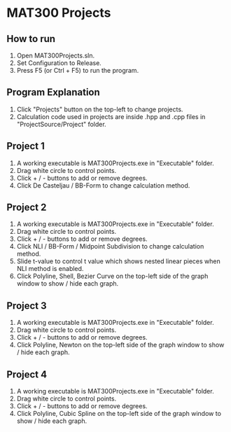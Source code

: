 # MAT300 Projects
 
## How to run
1. Open MAT300Projects.sln.
2. Set Configuration to Release.
3. Press F5 (or Ctrl + F5) to run the program.

## Program Explanation
1. Click "Projects" button on the top-left to change projects.
2. Calculation code used in projects are inside .hpp and .cpp files in "ProjectSource/Project" folder.

## Project 1
1. A working executable is MAT300Projects.exe in "Executable" folder.
2. Drag white circle to control points.
3. Click + / - buttons to add or remove degrees.
4. Click De Casteljau / BB-Form to change calculation method.

## Project 2
1. A working executable is MAT300Projects.exe in "Executable" folder.
2. Drag white circle to control points.
3. Click + / - buttons to add or remove degrees.
4. Click NLI / BB-Form / Midpoint Subdivision to change calculation method.
5. Slide t-value to control t value which shows nested linear pieces when NLI method is enabled.
6. Click Polyline, Shell, Bezier Curve on the top-left side of the graph window to show / hide each graph.

## Project 3
1. A working executable is MAT300Projects.exe in "Executable" folder.
2. Drag white circle to control points.
3. Click + / - buttons to add or remove degrees.
4. Click Polyline, Newton on the top-left side of the graph window to show / hide each graph.

## Project 4
1. A working executable is MAT300Projects.exe in "Executable" folder.
2. Drag white circle to control points.
3. Click + / - buttons to add or remove degrees.
4. Click Polyline, Cubic Spline on the top-left side of the graph window to show / hide each graph.